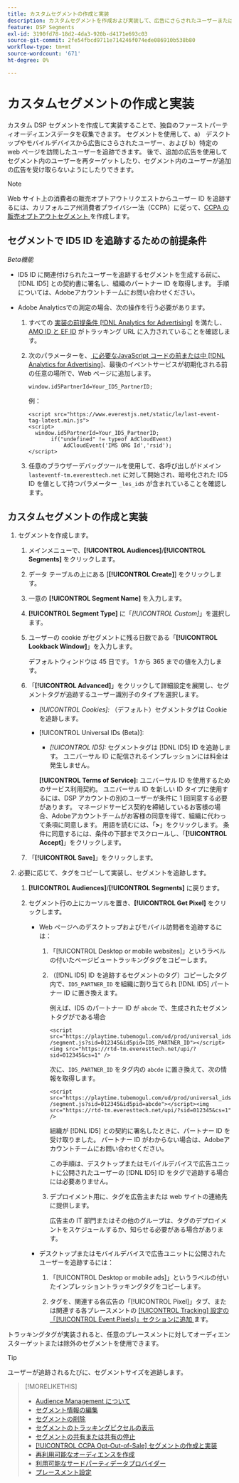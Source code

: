 ```yaml
---
title: カスタムセグメントの作成と実装
description: カスタムセグメントを作成および実装して、広告にさらされたユーザーまたは web ページを訪問したユーザーを追跡する方法について説明します。
feature: DSP Segments
exl-id: 3190fd78-18d2-4da3-920b-d4171e693c03
source-git-commit: 2fe54fbcd9711e714246f074ede086910b538b80
workflow-type: tm+mt
source-wordcount: '671'
ht-degree: 0%

---
```


# カスタムセグメントの作成と実装

カスタム DSP セグメントを作成して実装することで、独自のファーストパーティオーディエンスデータを収集できます。 セグメントを使用して、a） デスクトップやモバイルデバイスから広告にさらされたユーザー、および b）特定の web ページを訪問したユーザーを追跡できます。 後で、追加の広告を使用してセグメント内のユーザーを再ターゲットしたり、セグメント内のユーザーが追加の広告を受け取らないようにしたりできます。

>[!NOTE]
>
>Web サイト上の消費者の販売オプトアウトリクエストからユーザー ID を追跡するには、カリフォルニア州消費者プライバシー法（CCPA）に従って、[CCPA の販売オプトアウトセグメント ](ccpa-opt-out-segment-create.md) を作成します。

## セグメントで ID5 ID を追跡するための前提条件

*Beta機能*

* ID5 ID に関連付けられたユーザーを追跡するセグメントを生成する前に、[!DNL ID5] との契約書に署名し、組織のパートナー ID を取得します。 手順については、Adobeアカウントチームにお問い合わせください。

* Adobe Analyticsでの測定の場合、次の操作を行う必要があります。

   1. すべての [ 実装の前提条件  [!DNL Analytics for Advertising]](/help/integrations/analytics/prerequisites.md) を満たし、[AMO ID と EF ID](/help/integrations/analytics/ids.md) がトラッキング URL に入力されていることを確認します。

   1. 次のパラメーターを、[ に必要なJavaScript コードの前または中  [!DNL Analytics for Advertising]](/help/integrations/analytics/javascript.md)、最後のイベントサービスが初期化される前の任意の場所で、Web ページに追加します。

      ```window.id5PartnerId=Your_ID5_PartnerID;```

      例：

      ```
      <script src="https://www.everestjs.net/static/le/last-event-tag-latest.min.js">
      <script>
        window.id5PartnerId=Your_ID5_PartnerID;
             if("undefined" != typeof AdCloudEvent)
                 AdCloudEvent('IMS ORG Id','rsid');
      </script>
      ```

   1. 任意のブラウザーデバッグツールを使用して、各呼び出しがドメイン `lasteventf-tm.everesttech.net` に対して開始され、暗号化された ID5 ID を値として持つパラメーター `_les_id5` が含まれていることを確認します。

## カスタムセグメントの作成と実装

1. セグメントを作成します。

   1. メインメニューで、**[!UICONTROL Audiences]**/**[!UICONTROL Segments]** をクリックします。

   1. データ テーブルの上にある [**[!UICONTROL Create]**] をクリックします。

   1. 一意の **[!UICONTROL Segment Name]** を入力します。

   1. **[!UICONTROL Segment Type]** に「*[!UICONTROL Custom]*」を選択します。

   1. ユーザーの cookie がセグメントに残る日数である「**[!UICONTROL Lookback Window]**」を入力します。

      デフォルトウィンドウは 45 日です。 1 から 365 までの値を入力します。

   1. 「**[!UICONTROL Advanced]**」をクリックして詳細設定を展開し、セグメントタグが追跡するユーザー識別子のタイプを選択します。

      * *[!UICONTROL Cookies]:* （デフォルト）セグメントタグは Cookie を追跡します。

      * [!UICONTROL Universal IDs (Beta)]:

         * *[!UICONTROL ID5]:* セグメントタグは [!DNL ID5] ID を追跡します。 ユニバーサル ID に配信されるインプレッションには料金は発生しません。

        **[!UICONTROL Terms of Service]:** ユニバーサル ID を使用するためのサービス利用契約。 ユニバーサル ID を新しい ID タイプに使用するには、DSP アカウントの別のユーザーが条件に 1 回同意する必要があります。 マネージドサービス契約を締結しているお客様の場合、Adobeアカウントチームがお客様の同意を得て、組織に代わって条項に同意します。 用語を読むには、「**>**」をクリックします。 条件に同意するには、条件の下部までスクロールし、「**[!UICONTROL Accept]**」をクリックします。

   1. 「**[!UICONTROL Save]**」をクリックします。

1. 必要に応じて、タグをコピーして実装し、セグメントを追跡します。

   1. **[!UICONTROL Audiences]**/**[!UICONTROL Segments]** に戻ります。

   1. セグメント行の上にカーソルを置き、**[!UICONTROL Get Pixel]** をクリックします。

      * Web ページへのデスクトップおよびモバイル訪問者を追跡するには：

         1. 「[!UICONTROL Desktop or mobile websites]」というラベルの付いたページビュートラッキングタグをコピーします。

         1. （[!DNL ID5] ID を追跡するセグメントのタグ）コピーしたタグ内で、`ID5_PARTNER_ID` を組織に割り当てられ [!DNL ID5] パートナー ID に置き換えます。

            例えば、ID5 のパートナー ID が `abcde` で、生成されたセグメントタグがである場合

            ```<script src="https://playtime.tubemogul.com/ud/prod/universal_ids/segment.js?sid=012345&id5pid=ID5_PARTNER_ID"></script><img src="https://rtd-tm.everesttech.net/upi/?sid=012345&cs=1" />```

            次に、`ID5_PARTNER_ID` をタグ内の `abcde` に置き換えて、次の情報を取得します。

            ```<script src="https://playtime.tubemogul.com/ud/prod/universal_ids/segment.js?sid=012345&id5pid=abcde"></script><img src="https://rtd-tm.everesttech.net/upi/?sid=012345&cs=1" />```

            組織が [!DNL ID5] との契約に署名したときに、パートナー ID を受け取りました。 パートナー ID がわからない場合は、Adobeアカウントチームにお問い合わせください。

            この手順は、デスクトップまたはモバイルデバイスで広告ユニットに公開されたユーザーの [!DNL ID5] ID をタグで追跡する場合には必要ありません。

         1. デプロイメント用に、タグを広告主または web サイトの連絡先に提供します。

            広告主の IT 部門またはその他のグループは、タグのデプロイメントをスケジュールするか、知らせる必要がある場合があります。

      * デスクトップまたはモバイルデバイスで広告ユニットに公開されたユーザーを追跡するには：

         1. 「[!UICONTROL Desktop or mobile ads]」というラベルの付いたインプレッショントラッキングタグをコピーします。

         1. タグを、関連する各広告の「[!UICONTROL Pixel]」タブ、または関連する各プレースメントの [[!UICONTROL Tracking] 設定の「[!UICONTROL Event Pixels]」セクションに追加 ](/help/dsp/campaign-management/placements/placement-settings.md#placement-tracking) ます。

トラッキングタグが実装されると、任意のプレースメントに対してオーディエンスターゲットまたは除外のセグメントを使用できます。

>[!TIP]
>
>ユーザーが追跡されるたびに、セグメントサイズを追跡します。

>[!MORELIKETHIS]
>
>* [Audience Management について ](audience-about.md)
>* [ セグメント情報の編集 ](segment-edit.md)
>* [ セグメントの削除 ](segment-delete.md)
>* [ セグメントのトラッキングピクセルの表示 ](segment-view-pixels.md)
>* [ セグメントの共有または共有の停止 ](segment-share.md)
>* [[!UICONTROL CCPA Opt-Out-of-Sale] セグメントの作成と実装 ](ccpa-opt-out-segment-create.md)
>* [ 再利用可能なオーディエンスを作成 ](reusable-audience-create.md)
>* [ 利用可能なサードパーティデータプロバイダー ](third-party-data-providers.md)
>* [ プレースメント設定 ](/help/dsp/campaign-management/placements/placement-settings.md)
